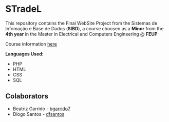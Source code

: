 # STradeL

This repository contains the Final WebSite Project from the Sistemas de Infomação e Base de Dados (**SIBD**), a course choosen as a **Minor** from the **4th year** in the Master in Electrical and Computers Engineering @ **FEUP**

Course information [here](https://web.fe.up.pt/~arestivo/page/courses/2018/sibd/)

**Languages Used:**
* PHP
* HTML
* CSS
* SQL


## Colaborators

* Beatriz Garrido - [bgarrido7](https://github.com/bgarrido7)
* Diogo Santos - [dfsantos](https://github.com/dfosantos)
